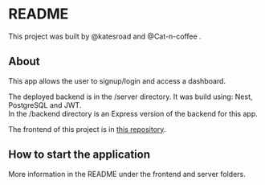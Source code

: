 # README

This project was built by @katesroad and @Cat-n-coffee .

## About

This app allows the user to signup/login and access a dashboard.

The deployed backend is in the /server directory. It was build using: Nest, PostgreSQL and JWT.<br>
In the /backend directory is an Express version of the backend for this app.

The frontend of this project is in [this repository](https://github.com/Cats-n-coffee/login-dash-frontend).

## How to start the application

More information in the README under the frontend and server folders.